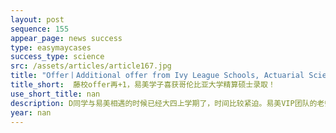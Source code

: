 ```yaml
---
layout: post
sequence: 155
appear_page: news success
type: easymaycases
success_type: science
src: /assets/articles/article167.jpg
title: "Offer丨Additional offer from Ivy League Schools, Actuarial Science at Columbia University! "
title_short:  藤校offer再+1，易美学子喜获哥伦比亚大学精算硕士录取！
use_short_title: nan
description: D同学与易美相遇的时候已经大四上学期了，时间比较紧迫。易美VIP团队的老师们紧锣密鼓地为D同学安排与前西北大学招生官赛莱蒙女士的视频通话，赛莱蒙根据她十多年的招生官工作经验评估D同学当时的背景，建议了D同学可以申请的研究生专业，比如说统计、精算、数据科学等，并提出了相应的建议--冲刺TOP30的学校，D同学需要进步的方面和在短短的几个月期间可以做哪些努力。分析了D同学的本科成绩单，易美团队发现他本科修了很多统计基础课程，比如微积分、概率论、回归分析、计量经济学等等，这对申请是很有帮助的。但是D同学的GRE分数当时只有不到315，而且实习背景也比较单薄。
year: nan
---
```


